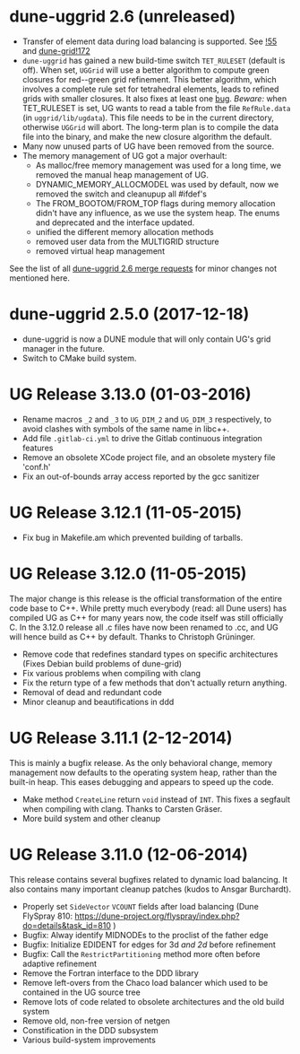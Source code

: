 # dune-uggrid 2.6 (unreleased)

* Transfer of element data during load balancing is supported.
  See [!55][] and [dune-grid!172][]
* `dune-uggrid` has gained a new build-time switch `TET_RULESET` (default is off).
  When set, `UGGrid` will use a better algorithm to compute green closures for red--green
  grid refinement.  This better algorithm, which involves a complete rule set
  for tetrahedral elements, leads to refined grids with smaller closures.
  It also fixes at least one [bug](https://gitlab.dune-project.org/core/dune-grid/issues/27).
  *Beware:* when TET_RULESET is set, UG wants to read a table from the file `RefRule.data`
  (in `uggrid/lib/ugdata`).  This file needs to be in the current directory, otherwise `UGGrid`
  will abort. The long-term plan is to compile the data file into the binary, and make
  the new closure algorithm the default.
* Many now unused parts of UG have been removed from the source.
* The memory management of UG got a major overhault:
  - As malloc/free memory management was used for a long time, we removed
    the manual heap management of UG.
  - DYNAMIC_MEMORY_ALLOCMODEL was used by default, now we removed the
    switch and cleanupup all #ifdef's
  - The FROM_BOOTOM/FROM_TOP flags during memory allocation didn't have
    any influence, as we use the system heap. The enums and deprecated
    and the interface updated.
  - unified the different memory allocation methods
  - removed user data from the MULTIGRID structure
  - removed virtual heap management

See the list of all [dune-uggrid 2.6 merge requests][] for minor
changes not mentioned here.

  [!55]: https://gitlab.dune-project.org/staging/dune-uggrid/merge_requests/55
  [dune-grid!172]: https://gitlab.dune-project.org/core/dune-grid/merge_requests/172
  [dune-uggrid 2.6 merge requests]: https://gitlab.dune-project.org/staging/dune-uggrid/merge_requests?milestone_title=Dune+2.6.0&scope=all&state=all

# dune-uggrid 2.5.0 (2017-12-18)

* dune-uggrid is now a DUNE module that will only contain UG's grid
  manager in the future.
* Switch to CMake build system.


# UG Release 3.13.0 (01-03-2016)

* Rename macros `_2` and `_3` to `UG_DIM_2` and `UG_DIM_3` respectively,
  to avoid clashes with symbols of the same name in libc++.
* Add file `.gitlab-ci.yml` to drive the Gitlab continuous integration features
* Remove an obsolete XCode project file, and an obsolete mystery file 'conf.h'
* Fix an out-of-bounds array access reported by the gcc sanitizer



# UG Release 3.12.1 (11-05-2015)

* Fix bug in Makefile.am which prevented building of tarballs.



# UG Release 3.12.0 (11-05-2015)

The major change is this release is the official transformation of the
entire code base to C++.  While pretty much everybody (read: all Dune users)
has compiled UG as C++ for many years now, the code itself was still
officially C.  In the 3.12.0 release all .c files have now been renamed
to .cc, and UG will hence build as C++ by default.
Thanks to Christoph Grüninger.

* Remove code that redefines standard types on specific architectures
  (Fixes Debian build problems of dune-grid)
* Fix various problems when compiling with clang
* Fix the return type of a few methods that don't actually return anything.
* Removal of dead and redundant code
* Minor cleanup and beautifications in ddd



# UG Release 3.11.1 (2-12-2014)

This is mainly a bugfix release.  As the only behavioral change, memory
management now defaults to the operating system heap, rather than the
built-in heap.  This eases debugging and appears to speed up the code.

* Make method `CreateLine` return `void` instead of `INT`.
  This fixes a segfault when compiling with clang.
  Thanks to Carsten Gräser.
* More build system and other cleanup



# UG Release 3.11.0 (12-06-2014)

This release contains several bugfixes related to dynamic load balancing.
It also contains many important cleanup patches (kudos to Ansgar Burchardt).

* Properly set `SideVector` `VCOUNT` fields after load balancing
  (Dune FlySpray 810: https://dune-project.org/flyspray/index.php?do=details&task_id=810 )
* Bugfix: Alway identify MIDNODEs to the proclist of the father edge
* Bugfix: Initialize EDIDENT for edges for 3d _and 2d_ before refinement
* Bugfix: Call the `RestrictPartitioning` method more often before adaptive refinement
* Remove the Fortran interface to the DDD library
* Remove left-overs from the Chaco load balancer which used to be contained
  in the UG source tree
* Remove lots of code related to obsolete architectures and the old build system
* Remove old, non-free version of netgen
* Constification in the DDD subsystem
* Various build-system improvements
